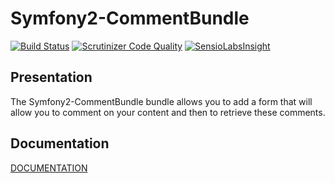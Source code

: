# Symfony2-CommentBundle

[![Build Status](https://travis-ci.org/Mykees/MkCommentBundle.svg?branch=master)](https://travis-ci.org/Mykees/MkCommentBundle)
[![Scrutinizer Code Quality](https://scrutinizer-ci.com/g/Mykees/MkCommentBundle/badges/quality-score.png?b=master)](https://scrutinizer-ci.com/g/Mykees/MkCommentBundle/?branch=master)
[![SensioLabsInsight](https://insight.sensiolabs.com/projects/f6cd9834-575b-484e-9bd2-e600f9d2d824/big.png)](https://insight.sensiolabs.com/projects/f6cd9834-575b-484e-9bd2-e600f9d2d824)

## Presentation

The Symfony2-CommentBundle bundle allows you to add a form that will allow you to comment on your content and then to retrieve these comments.

## Documentation

[DOCUMENTATION](http://mykees.github.io/MkCommentBundle/)
